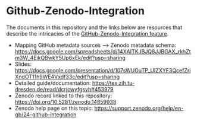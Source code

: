 # Github-Zenodo-Integration

The documents in this repository and the links below are resources that describe the intricacies of the [GitHub-Zenodo-Integration feature](https://help.zenodo.org/docs/profile/linking-accounts/).

- Mapping GitHub metadata sources --> Zenodo metadata schema: https://docs.google.com/spreadsheets/d/14XAITKJBJQ8JJBGAX_rkhZtm3W_4EjkQBwkY5Up6xEk/edit?usp=sharing
- Slides: https://docs.google.com/presentation/d/107sWUOuTP_UIZXYF3QcefZrjXndOT11h9WE4Vxdf33c/edit?usp=sharing
- Detailed guide/documentation: https://tex.zih.tu-dresden.de/read/dcrjcwyfgsvh#453979
- Zenodo record linked to this repository: https://doi.org/10.5281/zenodo.14859938
- Zenodo help page on this topic: https://support.zenodo.org/help/en-gb/24-github-integration
